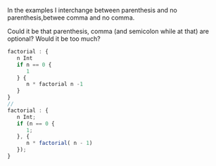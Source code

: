 In the examples I interchange between parenthesis and no parenthesis,betwee comma and no comma. 

Could it be that parenthesis, comma (and semicolon while at that) are optional? Would it be too much? 


```js
factorial : {
   n Int
   if n == 0 { 
      1 
   } { 
      n * factorial n -1 
   }
}
//
factorial : {
   n Int;
   if (n == 0 { 
      1; 
   }, { 
      n * factorial( n - 1)  
   });
}
```
